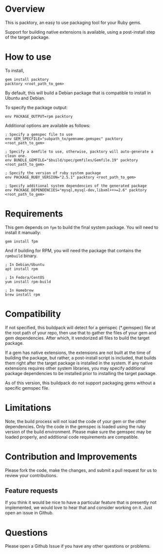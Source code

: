 # Overview

This is packtory, an easy to use packaging tool for your Ruby gems.

Support for building native extensions is available, using a post-install step of the target package.

# How to use

To install,

```
gem install packtory
packtory <root_path_to_gem>
```

By default, this will build a Debian package that is compatible to install in Ubuntu and Debian.

To specify the package output:

```
env PACKAGE_OUTPUT=rpm packtory
```

Additional options are available as follows:

```
; Specify a gemspec file to use
env GEM_SPECFILE="subpath_to/gemname.gemspec" packtory <root_path_to_gem>

; Specify a Gemfile to use, otherwise, packtory will auto-generate a clean one.
env BUNDLE_GEMFILE="$build/spec/gemfiles/Gemfile.19" packtory <root_path_to_gem>

; Specify the version of ruby system package
env PACKAGE_RUBY_VERSION="2.5.1" packtory <root_path_to_gem>

; Specify additional system dependencies of the generated package
env PACKAGE_DEPENDENCIES="mysql,mysql-dev,libxml++>=2.6" packtory <root_path_to_gem>
```

# Requirements

This gem depends on `fpm` to build the final system package. You will need to install it manually:

```
gem install fpm
```

And if building for RPM, you will need the package that contains the `rpmbuild` binary.

```
; In Debian/Ubuntu
apt install rpm

; In Fedora/CentOS
yum install rpm-build

; In Homebrew
brew install rpm
```

# Compatibility

If not specified, this buildpack will detect for a gemspec (\*.gemspec) file at the root path of your repo, then use that to gather the files of your gem and gem dependencies. After which, it vendorized all files to build the target package.

If a gem has native extensions, the extensions are not built at the time of building the package, but rather, a post-install script is included, that builds them right after the target package is installed in the system. If any native extensions requires other system libraries, you may specify additional package dependencies to be installed prior to installing the target package.

As of this version, this buildpack do not support packaging gems without a specific gemspec file.

# Limitations

Note, the build process will not load the code of your gem or the other dependencies. Only the code in the gemspec is loaded using the ruby version of the build environment. Please make sure the gemspec may be loaded properly, and additional code requirements are compatible.

# Contribution and Improvements

Please fork the code, make the changes, and submit a pull request for us to review your contributions.

## Feature requests

If you think it would be nice to have a particular feature that is presently not implemented, we would love to hear that and consider working on it. Just open an issue in Github.

# Questions

Please open a Github Issue if you have any other questions or problems.
